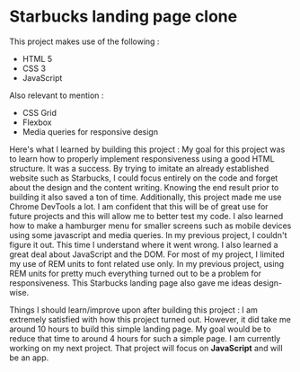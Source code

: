 # Starbucks landing page clone
This project makes use of the following :
- HTML 5
- CSS 3
- JavaScript

Also relevant to mention :
- CSS Grid
- Flexbox
- Media queries for responsive design

Here's what I learned by building this project :
My goal for this project was to learn how to properly implement responsiveness using a good HTML structure. It was a success. By trying to imitate an already established website such as Starbucks, I could focus entirely on the code and forget about the design and the content writing. Knowing the end result prior to building it also saved a ton of time. Additionally, this project made me use Chrome DevTools a lot. I am confident that this will be of great use for future projects and this will allow me to better test my code. I also learned how to make a hamburger menu for smaller screens such as mobile devices using some javascript and media queries. In my previous project, I couldn't figure it out. This time I understand where it went wrong. I also learned a great deal about JavaScript and the DOM. For most of my project, I limited my use of REM units to font related use only. In my previous project, using REM units for pretty much everything turned out to be a problem for responsiveness. This Starbucks landing page also gave me ideas design-wise.

Things I should learn/improve upon after building this project :
I am extremely satisfied with how this project turned out. However, it did take me around 10 hours to build this simple landing page. My goal would be to reduce that time to around 4 hours for such a simple page. I am currently working on my next project. That project will focus on **JavaScript** and will be an app.
